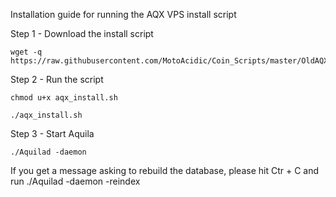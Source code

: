 Installation guide for running the AQX VPS install script

Step 1 - Download the install script
```
wget -q https://raw.githubusercontent.com/MotoAcidic/Coin_Scripts/master/OldAQX/aqx_install.sh
```

Step 2 - Run the script
```
chmod u+x aqx_install.sh
```
```
./aqx_install.sh
```
Step 3 - Start Aquila
```
./Aquilad -daemon
```
If you get a message asking to rebuild the database, please hit Ctr + C and run ./Aquilad -daemon -reindex
